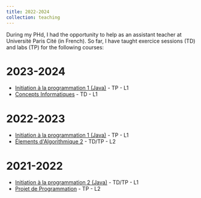 ```yaml
---
title: 2022-2024
collection: teaching
---
```




During my PHd, I had the opportunity to help as an assistant teacher at Université Paris Cité (in French). So far, I have taught exercice sessions (TD) and labs (TP) for the following courses:

2023-2024
===

* [Initiation à la programmation 1 (Java)](https://moodle.u-paris.fr/course/view.php?id=1620) - TP - L1
* [Concepts Informatiques](https://moodle.u-paris.fr/course/view.php?id=1625) - TD - L1

2022-2023
===

* [Initiation à la programmation 1 (Java)](https://moodle.u-paris.fr/course/view.php?id=1620) - TP - L1
* [Élements d'Algorithmique 2](https://moodle.u-paris.fr/course/view.php?id=1637) - TD/TP - L2


2021-2022
===

* [Initiation à la programmation 2 (Java)](https://moodle.u-paris.fr/course/view.php?id=1621) - TD/TP - L1
* [Projet de Programmation](https://moodle.u-paris.fr/course/view.php?id=1639) - TP - L2
